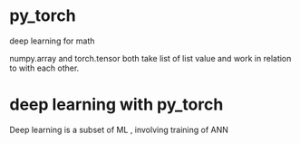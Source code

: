 # py_torch
deep learning for math

numpy.array and torch.tensor both take list of list value and work in relation to with each other.

# deep learning with py_torch
Deep learning is a subset of ML , involving training of ANN

